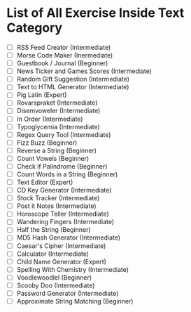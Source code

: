 # List of All Exercise Inside Text Category
- [ ] RSS Feed Creator (Intermediate)
- [ ] Morse Code Maker (Inermediate)
- [ ] Guestbook / Journal (Beginner)
- [ ] News Ticker and Games Scores (Intermediate)
- [ ] Random Gift Suggestion (Intermediate)
- [ ] Text to HTML Generator (Intermediate)
- [ ] Pig Latin (Expert)
- [ ] Rovarspraket (Intermediate)
- [ ] Disemvoweler (Intermediate)
- [ ] In Order (Intermediate)
- [ ] Typoglycemia (Intermediate)
- [ ] Regex Query Tool (Intermediate)
- [ ] Fizz Buzz (Beginner)
- [ ] Reverse a String (Beginner)
- [ ] Count Vowels (Beginner)
- [ ] Check if Palindrome (Beginner)
- [ ] Count Words in a String (Beginner)
- [ ] Text Editor (Expert)
- [ ] CD Key Generator (Intermediate)
- [ ] Stock Tracker (Intermediate)
- [ ] Post it Notes (Intermediate)
- [ ] Horoscope Teller (Intermediate)
- [ ] Wandering Fingers (Intermediate)
- [ ] Half the String (Beginner)
- [ ] MD5 Hash Generator (Intermediate)
- [ ] Caesar's Cipher (Intermediate)
- [ ] Calculator (Intermediate)
- [ ] Child Name Generator (Expert)
- [ ] Spelling With Chemistry (Intermediate)
- [ ] Voodlewoodlel (Beginner)
- [ ] Scooby Doo (Intermediate)
- [ ] Password Generator (Intermediate)
- [ ] Approximate String Matching (Beginner)
